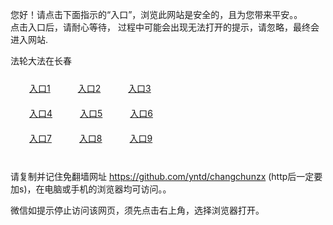 您好！请点击下面指示的“入口”，浏览此网站是安全的，且为您带来平安。。 <br/>
点击入口后，请耐心等待， 过程中可能会出现无法打开的提示，请忽略，最终会进入网站. </br>

法轮大法在长春<br/>
<div style="padding:10px"><a style="margin:20px" target="_blank" href="http://d1k6xvs7mjkxjt.cloudfront.net/zytas?nnzxuky" id="ccLink1" rel="nofollow">入口1</a> <a target="_blank" style="margin:20px" href="http://d251x0rw7me8bc.cloudfront.net/zytas?qebvctvy" id="ccLink2" rel="nofollow">入口2</a> <a style="margin:20px" target="_blank" href="http://d2xlq4j7i5qwyi.cloudfront.net/zytas?vwpxu" id="ccLink3" rel="nofollow">入口3</a></div>

<div style="padding:10px" ><a style="margin:20px" target="_blank" href="http://d1k6xvs7mjkxjt.cloudfront.net/zytas?nnzxuky" id="ccLink4" rel="nofollow">入口4</a> <a style="margin:20px" href="http://d251x0rw7me8bc.cloudfront.net/zytas?qebvctvy" target="_blank" id="ccLink5" rel="nofollow">入口5</a> <a style="margin:20px" href="http://d2xlq4j7i5qwyi.cloudfront.net/zytas?vwpxu" target="_blank" id="ccLink6" rel="nofollow">入口6</a></div>

<div style="padding:10px"><a style="margin:20px" target="_blank" href="http://d1k6xvs7mjkxjt.cloudfront.net/zytas?nnzxuky" id="ccLink7" rel="nofollow">入口7</a> <a style="margin:20px" href="http://d251x0rw7me8bc.cloudfront.net/zytas?qebvctvy" target="_blank" id="ccLink8" rel="nofollow">入口8</a> <a style="margin:20px" target="_blank" href="http://d2xlq4j7i5qwyi.cloudfront.net/zytas?vwpxu" id="ccLink9" rel="nofollow">入口9</a></div>

<br/>



请复制并记住免翻墙网址 https://github.com/yntd/changchunzx (http后一定要加s)，在电脑或手机的浏览器均可访问。。<br/>

微信如提示停止访问该网页，须先点击右上角，选择浏览器打开。
